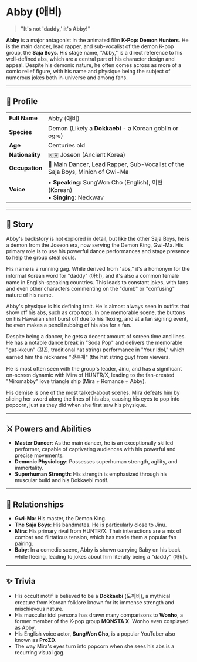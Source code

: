 # Abby (애비)

> **"It's not 'daddy,' it's Abby!"**

**Abby** is a major antagonist in the animated film **K-Pop: Demon Hunters**. He is the main dancer, lead rapper, and sub-vocalist of the demon K-pop group, the **Saja Boys**. His stage name, "Abby," is a direct reference to his well-defined abs, which are a central part of his character design and appeal. Despite his demonic nature, he often comes across as more of a comic relief figure, with his name and physique being the subject of numerous jokes both in-universe and among fans.

---

## 👤 Profile

| | |
| :--- | :--- |
| **Full Name** | Abby (애비) |
| **Species** | Demon (Likely a **Dokkaebi** - a Korean goblin or ogre) |
| **Age** | Centuries old |
| **Nationality** | 🇰🇷 Joseon (Ancient Korea) |
| **Occupation** | 🎤 Main Dancer, Lead Rapper, Sub-Vocalist of the Saja Boys, Minion of Gwi-Ma |
| **Voice** | • **Speaking:** SungWon Cho (English), 이현 (Korean)<br>• **Singing:** Neckwav |

---

## 📖 Story

Abby's backstory is not explored in detail, but like the other Saja Boys, he is a demon from the Joseon era, now serving the Demon King, Gwi-Ma. His primary role is to use his powerful dance performances and stage presence to help the group steal souls.

His name is a running gag. While derived from "abs," it's a homonym for the informal Korean word for "daddy" (아비), and it's also a common female name in English-speaking countries. This leads to constant jokes, with fans and even other characters commenting on the "dumb" or "confusing" nature of his name.

Abby's physique is his defining trait. He is almost always seen in outfits that show off his abs, such as crop tops. In one memorable scene, the buttons on his Hawaiian shirt burst off due to his flexing, and at a fan signing event, he even makes a pencil rubbing of his abs for a fan.

Despite being a dancer, he gets a decent amount of screen time and lines. He has a notable dance break in "Soda Pop" and delivers the memorable "gat-kkeun" (갓끈, traditional hat string) performance in "Your Idol," which earned him the nickname "갓끈걔" (the hat string guy) from viewers.

He is most often seen with the group's leader, Jinu, and has a significant on-screen dynamic with Mira of HUNTR/X, leading to the fan-created "Miromabby" love triangle ship (Mira + Romance + Abby).

His demise is one of the most talked-about scenes. Mira defeats him by slicing her sword along the lines of his abs, causing his eyes to pop into popcorn, just as they did when she first saw his physique.

---

## ⚔️ Powers and Abilities

*   **Master Dancer**: As the main dancer, he is an exceptionally skilled performer, capable of captivating audiences with his powerful and precise movements.
*   **Demonic Physiology**: Possesses superhuman strength, agility, and immortality.
*   **Superhuman Strength**: His strength is emphasized through his muscular build and his Dokkaebi motif.

---

## 🤝 Relationships

*   **Gwi-Ma**: His master, the Demon King.
*   **The Saja Boys**: His bandmates. He is particularly close to Jinu.
*   **Mira**: His primary rival from HUNTR/X. Their interactions are a mix of combat and flirtatious tension, which has made them a popular fan pairing.
*   **Baby**: In a comedic scene, Abby is shown carrying Baby on his back while fleeing, leading to jokes about him literally being a "daddy" (애비).

---

## ✨ Trivia

*   His occult motif is believed to be a **Dokkaebi** (도깨비), a mythical creature from Korean folklore known for its immense strength and mischievous nature.
*   His muscular idol persona has drawn many comparisons to **Wonho**, a former member of the K-pop group **MONSTA X**. Wonho even cosplayed as Abby.
*   His English voice actor, **SungWon Cho**, is a popular YouTuber also known as **ProZD**.
*   The way Mira's eyes turn into popcorn when she sees his abs is a recurring visual gag.